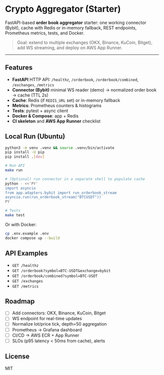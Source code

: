 # Crypto Aggregator (Starter)

FastAPI-based **order book aggregator** starter: one working connector (Bybit), cache with Redis or in-memory fallback, REST endpoints, Prometheus metrics, tests, and Docker.

> Goal: extend to multiple exchanges (OKX, Binance, KuCoin, Bitget), add WS streaming, and deploy on AWS App Runner.

---

## Features
- **FastAPI** HTTP API: `/healthz`, `/orderbook`, `/orderbook/combined`, `/exchanges`, `/metrics`
- **Connector (Bybit)** minimal WS reader (demo) → normalized order book → cache (TTL 2s)
- **Cache**: Redis (if `REDIS_URL` set) or in-memory fallback
- **Metrics**: Prometheus counters & histograms
- **Tests**: pytest + async client
- **Docker & Compose**: app + Redis
- **CI skeleton** and **AWS App Runner** checklist

## Local Run (Ubuntu)
```bash
python3 -m venv .venv && source .venv/bin/activate
pip install -U pip
pip install .[dev]

# Run API
make run

# (Optional) run connector in a separate shell to populate cache
python - <<'PY'
import asyncio
from app.adapters.bybit import run_orderbook_stream
asyncio.run(run_orderbook_stream("BTCUSDT"))
PY

# Tests
make test
```

Or with Docker:
```bash
cp .env.example .env
docker compose up --build
```

## API Examples
- `GET /healthz`
- `GET /orderbook?symbol=BTC-USDT&exchange=bybit`
- `GET /orderbook/combined?symbol=BTC-USDT`
- `GET /exchanges`
- `GET /metrics`

## Roadmap
- [ ] Add connectors: OKX, Binance, KuCoin, Bitget
- [ ] WS endpoint for real-time updates
- [ ] Normalize lot/price tick, depth=50 aggregation
- [ ] Prometheus → Grafana dashboard
- [ ] CI/CD → AWS ECR + App Runner
- [ ] SLOs (p95 latency < 50ms from cache), alerts

## License
MIT

